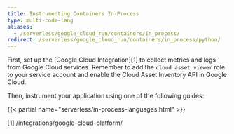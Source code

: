 ```yaml
---
title: Instrumenting Containers In-Process
type: multi-code-lang
aliases:
  - /serverless/google_cloud_run/containers/in_process/
redirect: /serverless/google_cloud_run/containers/in_process/python/
---
```


First, set up the [Google Cloud Integration][1] to collect metrics and logs from Google Cloud services. Remember to add the `cloud asset viewer` role to your service account and enable the Cloud Asset Inventory API in Google Cloud.

Then, instrument your application using one of the following guides:

{{< partial name="serverless/in-process-languages.html" >}}

[1] /integrations/google-cloud-platform/
